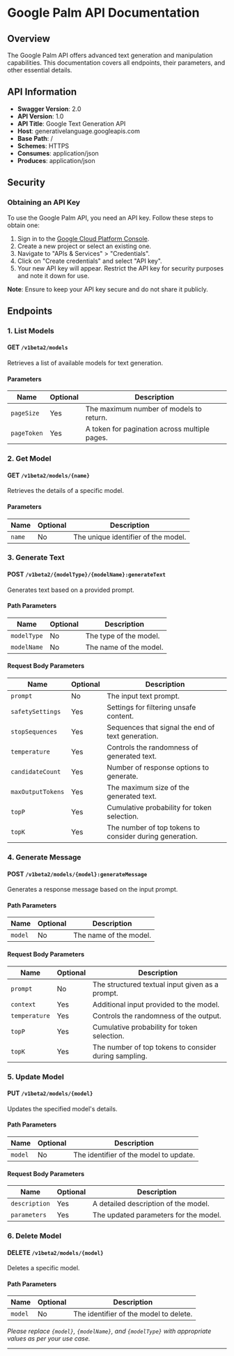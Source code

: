 # Google Palm API Documentation

## Overview
The Google Palm API offers advanced text generation and manipulation capabilities. This documentation covers all endpoints, their parameters, and other essential details.

## API Information
- **Swagger Version**: 2.0
- **API Version**: 1.0
- **API Title**: Google Text Generation API
- **Host**: generativelanguage.googleapis.com
- **Base Path**: /
- **Schemes**: HTTPS
- **Consumes**: application/json
- **Produces**: application/json

## Security
### Obtaining an API Key
To use the Google Palm API, you need an API key. Follow these steps to obtain one:
1. Sign in to the [Google Cloud Platform Console](https://console.cloud.google.com/).
2. Create a new project or select an existing one.
3. Navigate to "APIs & Services" > "Credentials".
4. Click on "Create credentials" and select "API key".
5. Your new API key will appear. Restrict the API key for security purposes and note it down for use.

**Note**: Ensure to keep your API key secure and do not share it publicly.

## Endpoints

### 1. List Models
#### GET `/v1beta2/models`
Retrieves a list of available models for text generation.

#### Parameters
| Name       | Optional | Description                             |
|------------|----------|-----------------------------------------|
| `pageSize` | Yes      | The maximum number of models to return. |
| `pageToken`| Yes      | A token for pagination across multiple pages. |

### 2. Get Model
#### GET `/v1beta2/models/{name}`
Retrieves the details of a specific model.

#### Parameters
| Name  | Optional | Description                             |
|-------|----------|-----------------------------------------|
| `name`| No       | The unique identifier of the model.     |

### 3. Generate Text
#### POST `/v1beta2/{modelType}/{modelName}:generateText`
Generates text based on a provided prompt.

#### Path Parameters
| Name        | Optional | Description                       |
|-------------|----------|-----------------------------------|
| `modelType` | No       | The type of the model.            |
| `modelName` | No       | The name of the model.            |

#### Request Body Parameters
| Name              | Optional | Description                                       |
|-------------------|----------|---------------------------------------------------|
| `prompt`          | No       | The input text prompt.                            |
| `safetySettings`  | Yes      | Settings for filtering unsafe content.            |
| `stopSequences`   | Yes      | Sequences that signal the end of text generation. |
| `temperature`     | Yes      | Controls the randomness of generated text.        |
| `candidateCount`  | Yes      | Number of response options to generate.           |
| `maxOutputTokens` | Yes      | The maximum size of the generated text.           |
| `topP`            | Yes      | Cumulative probability for token selection.       |
| `topK`            | Yes      | The number of top tokens to consider during generation. |

### 4. Generate Message
#### POST `/v1beta2/models/{model}:generateMessage`
Generates a response message based on the input prompt.

#### Path Parameters
| Name   | Optional | Description                       |
|--------|----------|-----------------------------------|
| `model`| No       | The name of the model.            |

#### Request Body Parameters
| Name        | Optional | Description                                   |
|-------------|----------|-----------------------------------------------|
| `prompt`    | No       | The structured textual input given as a prompt. |
| `context`   | Yes      | Additional input provided to the model.      |
| `temperature`| Yes     | Controls the randomness of the output.       |
| `topP`      | Yes      | Cumulative probability for token selection.  |
| `topK`      | Yes      | The number of top tokens to consider during sampling. |

### 5. Update Model
#### PUT `/v1beta2/models/{model}`
Updates the specified model's details.

#### Path Parameters
| Name   | Optional | Description                       |
|--------|----------|-----------------------------------|
| `model`| No       | The identifier of the model to update. |

#### Request Body Parameters
| Name        | Optional | Description                                   |
|-------------|----------|-----------------------------------------------|
| `description` | Yes    | A detailed description of the model.         |
| `parameters`  | Yes    | The updated parameters for the model.        |

### 6. Delete Model
#### DELETE `/v1beta2/models/{model}`
Deletes a specific model.

#### Path Parameters
| Name   | Optional | Description                       |
|--------|----------|-----------------------------------|
| `model`| No       | The identifier of the model to delete. |

*Please replace `{model}`, `{modelName}`, and `{modelType}` with appropriate values as per your use case.*

---


